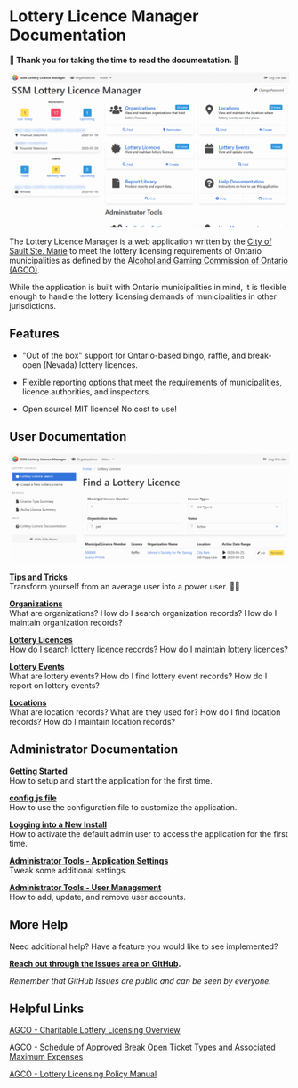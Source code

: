 # Lottery Licence Manager Documentation

**🙏 Thank you for taking the time to read the documentation. 🙏**

![Lottery Licence Manager Dashboard](assets/images/dashboard.png)

The Lottery Licence Manager is a web application written by the
[City of Sault Ste. Marie](https://saultstemarie.ca/)
to meet the lottery licensing requirements of Ontario municipalities
as defined by the
[Alcohol and Gaming Commission of Ontario (AGCO)](https://www.agco.ca/).

While the application is built with Ontario municipalities in mind,
it is flexible enough to handle the lottery licensing demands of
municipalities in other jurisdictions.

## Features

-   "Out of the box" support for Ontario-based bingo, raffle,
    and break-open (Nevada) lottery licences.

-   Flexible reporting options that meet the requirements of municipalities,
    licence authorities, and inspectors.

-   Open source!  MIT licence!  No cost to use!

## User Documentation

![Lottery Licence Search](assets/images/licence-search.png)

**[Tips and Tricks](tipsTricks.md)**<br />
Transform yourself from an average user into a power user. 🦸‍♀️

**[Organizations](organizations.md)**<br />
What are organizations?
How do I search organization records?
How do I maintain organization records?

**[Lottery Licences](licences.md)**<br />
How do I search lottery licence records?
How do I maintain lottery licences?

**[Lottery Events](events.md)**<br />
What are lottery events?
How do I find lottery event records?
How do I report on lottery events?

**[Locations](locations.md)**<br />
What are location records?
What are they used for?
How do I find location records?
How do I maintain location records?

## Administrator Documentation

**[Getting Started](admin-gettingStarted.md)**<br />
How to setup and start the application for the first time.

**[config.js file](admin-configJS.md)**<br />
How to use the configuration file to customize the application.

**[Logging into a New Install](admin-login.md)**<br />
How to activate the default admin user to access the application for the first time.

**[Administrator Tools - Application Settings](admin-applicationSettings.md)**<br />
Tweak some additional settings.

**[Administrator Tools - User Management](admin-userManagement.md)**<br />
How to add, update, and remove user accounts.

## More Help

Need additional help?  Have a feature you would like to see implemented?

**[Reach out through the Issues area on GitHub](https://github.com/cityssm/lottery-licence-manager/issues).**

_Remember that GitHub Issues are public and can be seen by everyone._

## Helpful Links

[AGCO - Charitable Lottery Licensing Overview](https://www.agco.ca/lottery-and-gaming/charitable-lottery-licensing-overview)

[AGCO - Schedule of Approved Break Open Ticket Types and Associated Maximum Expenses](https://www.agco.ca/sites/default/files/schedule_of_approved_bot_types_and_associated_expense_maximumsen.pdf)

[AGCO - Lottery Licensing Policy Manual](https://www.agco.ca/sites/default/files/llpm_2019e.pdf)
